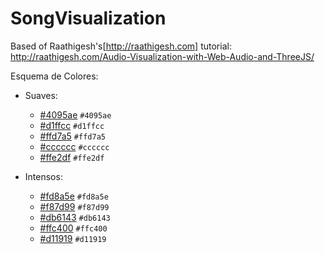 # SongVisualization

Based of Raathigesh's[http://raathigesh.com] tutorial: http://raathigesh.com/Audio-Visualization-with-Web-Audio-and-ThreeJS/

Esquema de Colores: 

- Suaves: 
	- [#4095ae](https://placehold.it/15/4095ae/000000?text=+) `#4095ae`
	- [#d1ffcc](https://placehold.it/15/d1ffcc/000000?text=+) `#d1ffcc`
	- [#ffd7a5](https://placehold.it/15/ffd7a5/000000?text=+) `#ffd7a5`
	- [#cccccc](https://placehold.it/15/cccccc/000000?text=+) `#cccccc`
	- [#ffe2df](https://placehold.it/15/ffe2df/000000?text=+) `#ffe2df`

- Intensos: 
	- [#fd8a5e](https://placehold.it/15/fd8a5e/000000?text=+) `#fd8a5e`
	- [#f87d99](https://placehold.it/15/f87d99/000000?text=+) `#f87d99` 
	- [#db6143](https://placehold.it/15/db6143/000000?text=+) `#db6143`
	- [#ffc400](https://placehold.it/15/ffc400/000000?text=+) `#ffc400` 
	- [#d11919](https://placehold.it/15/d11919/000000?text=+) `#d11919`